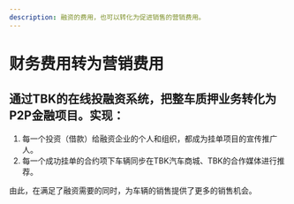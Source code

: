 ```yaml
---
description: 融资的费用，也可以转化为促进销售的营销费用。
---
```


# 财务费用转为营销费用

## 通过TBK的在线投融资系统，把整车质押业务转化为P2P金融项目。实现：

1. 每一个投资（借款）给融资企业的个人和组织，都成为挂单项目的宣传推广人。
2. 每一个成功挂单的合约项下车辆同步在TBK汽车商城、TBK的合作媒体进行推荐。

由此，在满足了融资需要的同时，为车辆的销售提供了更多的销售机会。

